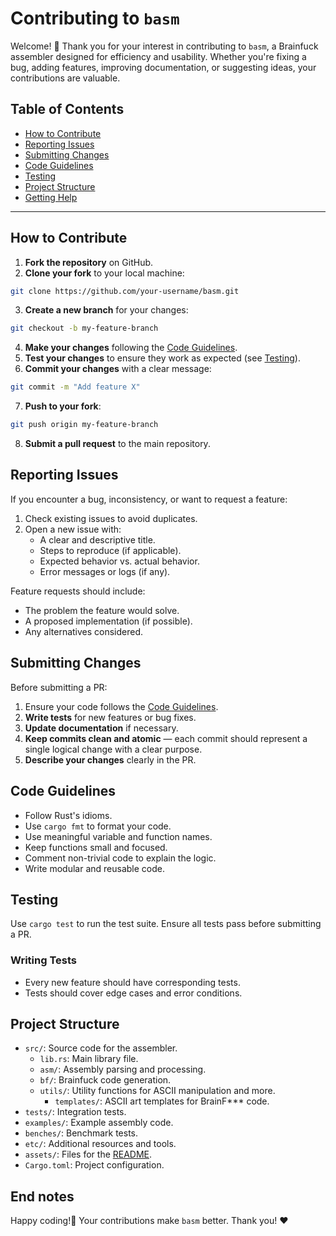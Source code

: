 # Contributing to `basm`

Welcome! 🎉 Thank you for your interest in contributing to `basm`, a Brainfuck assembler designed for efficiency and usability. Whether you're fixing a bug, adding features, improving documentation, or suggesting ideas, your contributions are valuable.

## Table of Contents
- [How to Contribute](#how-to-contribute)
- [Reporting Issues](#reporting-issues)
- [Submitting Changes](#submitting-changes)
- [Code Guidelines](#code-guidelines)
- [Testing](#testing)
- [Project Structure](#project-structure)
- [Getting Help](#getting-help)

---

## How to Contribute

1. **Fork the repository** on GitHub.
2. **Clone your fork** to your local machine:
````sh
git clone https://github.com/your-username/basm.git
````
3. **Create a new branch** for your changes:
```sh
git checkout -b my-feature-branch
```
4. **Make your changes** following the [Code Guidelines](#code-guidelines).
5. **Test your changes** to ensure they work as expected (see [Testing](#testing)).
6. **Commit your changes** with a clear message:
```sh
git commit -m "Add feature X"
```
7. **Push to your fork**:
```sh
git push origin my-feature-branch
```
8. **Submit a pull request** to the main repository.

## Reporting Issues
If you encounter a bug, inconsistency, or want to request a feature:
1. Check existing issues to avoid duplicates.
2. Open a new issue with:
    - A clear and descriptive title.
    - Steps to reproduce (if applicable).
    - Expected behavior vs. actual behavior.
    - Error messages or logs (if any).

Feature requests should include:
- The problem the feature would solve.
- A proposed implementation (if possible).
- Any alternatives considered.

## Submitting Changes
Before submitting a PR:
1. Ensure your code follows the [Code Guidelines](#code-guidelines).
2. **Write tests** for new features or bug fixes.
3. **Update documentation** if necessary.
4. **Keep commits clean and atomic** — each commit should represent a single logical change with a clear purpose.
6. **Describe your changes** clearly in the PR.

## Code Guidelines

- Follow Rust's idioms.
- Use `cargo fmt` to format your code.
- Use meaningful variable and function names.
- Keep functions small and focused.
- Comment non-trivial code to explain the logic.
- Write modular and reusable code.

## Testing

Use `cargo test` to run the test suite. Ensure all tests pass before submitting a PR.

### Writing Tests

- Every new feature should have corresponding tests.
- Tests should cover edge cases and error conditions.

## Project Structure
- `src/`: Source code for the assembler.
    - `lib.rs`: Main library file.
    - `asm/`: Assembly parsing and processing.
    - `bf/`: Brainfuck code generation.
    - `utils/`: Utility functions for ASCII manipulation and more.
        - `templates/`: ASCII art templates for BrainF*** code.
- `tests/`: Integration tests.
- `examples/`: Example assembly code.
- `benches/`: Benchmark tests.
- `etc/`: Additional resources and tools.
- `assets/`: Files for the [README](README.md).
- `Cargo.toml`: Project configuration.

## End notes

Happy coding!🚀  Your contributions make `basm` better. Thank you! ❤️